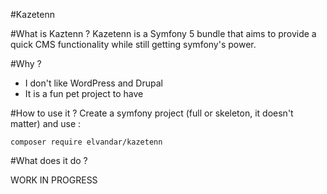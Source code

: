 #Kazetenn

#What is Kaztenn ?
Kazetenn is a Symfony 5 bundle that aims to provide a quick CMS functionality while still getting symfony's power.

#Why ?
- I don't like WordPress and Drupal
- It is a fun pet project to have

#How to use it ?
Create a symfony project (full or skeleton, it doesn't matter) and use : 

````shell
composer require elvandar/kazetenn
````

#What does it do ?

WORK IN PROGRESS
